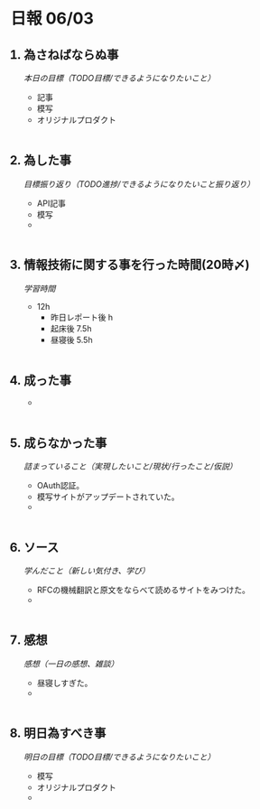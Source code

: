 # 日報 06/03


<ol>

## <li>為さねばならぬ事</li>

*本日の目標（TODO目標/できるようになりたいこと）*

  - 記事
  - 模写
  - オリジナルプロダクト

<br>

## <li>為した事</li>

*目標振り返り（TODO進捗/できるようになりたいこと振り返り）*

  - API記事
  - 模写
  - 

<br>


## <li>情報技術に関する事を行った時間(20時〆)</li>

*学習時間*

  - 12h
    - 昨日レポート後 h
    - 起床後 7.5h
    - 昼寝後 5.5h

<br>


## <li>成った事</li>

  - 

<br>


## <li>成らなかった事</li>

*詰まっていること（実現したいこと/現状/行ったこと/仮説）*

  - OAuth認証。
  - 模写サイトがアップデートされていた。
  - 

<br>


## <li>ソース</li>

*学んだこと（新しい気付き、学び）*

  - RFCの機械翻訳と原文をならべて読めるサイトをみつけた。
  - 

<br>


## <li>感想</li>

*感想（一日の感想、雑談）*

  - 昼寝しすぎた。
  - 

<br>


## <li>明日為すべき事</li>

*明日の目標（TODO目標/できるようになりたいこと）*

  - 模写
  - オリジナルプロダクト
  - 

<!-- end -->

<br>

</ol>



